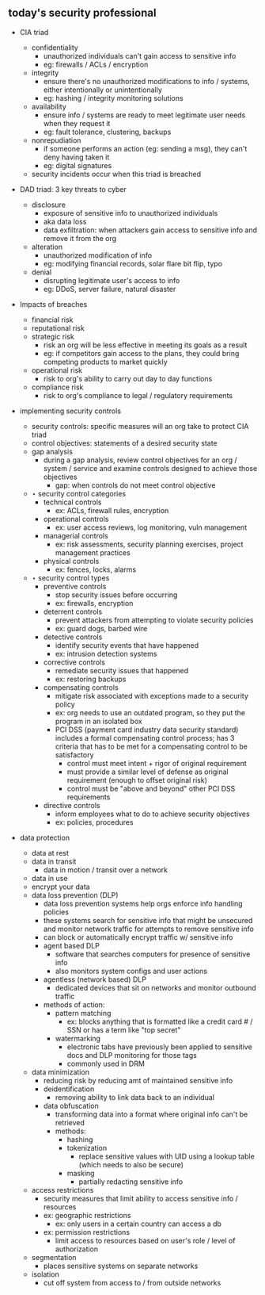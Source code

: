 ## today's security professional

- CIA triad
	- confidentiality
		- unauthorized individuals can't gain access to sensitive info 
		- eg: firewalls / ACLs / encryption
	- integrity
		- ensure there's no unauthorized modifications to info / systems, either intentionally or unintentionally 
		- eg: hashing / integrity monitoring solutions 
	- availability 
		- ensure info / systems are ready to meet legitimate user needs when they request it 
		- eg: fault tolerance, clustering, backups 
	- nonrepudiation
		- if someone performs an action (eg: sending a msg), they can't deny having taken it 
		- eg: digital signatures
	- security incidents occur when this triad is breached
- DAD triad: 3 key threats to cyber 
	- disclosure
		- exposure of sensitive info to unauthorized individuals
		- aka data loss
		- data exfiltration: when attackers gain access to sensitive info and remove it from the org
	- alteration
		- unauthorized modification of info
		- eg: modifying financial records, solar flare bit flip, typo
	- denial
		- disrupting legitimate user's access to info
		- eg: DDoS, server failure, natural disaster 

- Impacts of breaches
	- financial risk 
	- reputational risk
	- strategic risk
		- risk an org will be less effective in meeting its goals as a result 
		- eg: if competitors gain access to the plans, they could bring competing products to market quickly 
	- operational risk
		- risk to org's ability to carry out day to day functions
	- compliance risk
		- risk to org's compliance to legal / regulatory requirements

- implementing security controls
	- security controls: specific measures will an org take to protect CIA triad
	- control objectives: statements of a desired security state
	- gap analysis
		- during a gap analysis, review control objectives for an org / system / service and examine controls designed to achieve those objectives 
			- gap: when controls do not meet control objective 
	- $\star$ security control categories
		- technical controls
			- ex: ACLs, firewall rules, encryption
		- operational controls
			- ex: user access reviews, log monitoring, vuln management
		- managerial controls
			- ex: risk assessments, security planning exercises, project management practices
		- physical controls
			- ex: fences, locks, alarms
	- $\star$ security control types
		- preventive controls
			- stop security issues before occurring
			- ex: firewalls, encryption
		- deterrent controls
			- prevent attackers from attempting to violate security policies
			- ex: guard dogs, barbed wire
		- detective controls
			- identify security events that have happened
			- ex: intrusion detection systems
		- corrective controls
			- remediate security issues that happened 
			- ex: restoring backups 
		- compensating controls
			- mitigate risk associated with exceptions made to a security policy
			- ex: org needs to use an outdated program, so they put the program in an isolated box
			- PCI DSS (payment card industry data security standard) includes a formal compensating control process; has 3 criteria that has to be met for a compensating control to be satisfactory
				- control must meet intent + rigor of original requirement
				- must provide a similar level of defense as original requirement (enough to offset original risk)
				- control must be "above and beyond" other PCI DSS requirements
		- directive controls 
			- inform employees what to do to achieve security objectives 
			- ex: policies, procedures
- data protection
	- data at rest
	- data in transit
		- data in motion / transit over a network
	- data in use
	- encrypt your data
	- data loss prevention (DLP)
		- data loss prevention systems help orgs enforce info handling policies 
		- these systems search for sensitive info that might be unsecured and monitor network traffic for attempts to remove sensitive info 
		- can block or automatically encrypt traffic w/ sensitive info 
		- agent based DLP 
			- software that searches computers for presence of sensitive info 
			- also monitors system configs and user actions 
		- agentless (network based) DLP
			- dedicated devices that sit on networks and monitor outbound traffic 
		- methods of action:
			- pattern matching
				- ex: blocks anything that is formatted like a credit card # / SSN or has a term like "top secret"
			- watermarking 
				- electronic tabs have previously been applied to sensitive docs and DLP monitoring for those tags
				- commonly used in DRM 
	- data minimization
		- reducing risk by reducing amt of maintained sensitive info 
		- deidentification 
			- removing ability to link data back to an individual
		- data obfuscation
			- transforming data into a format where original info can't be retrieved
			- methods:
				- hashing
				- tokenization
					- replace sensitive values with UID using a lookup table (which needs to also be secure)
				- masking
					- partially redacting sensitive info 
	- access restrictions
		- security measures that limit ability to access sensitive info / resources
		- ex: geographic restrictions
			- ex: only users in a certain country can access a db 
		- ex: permission restrictions
			- limit access to resources based on user's role / level of authorization
	- segmentation
		- places sensitive systems on separate networks 
	- isolation
		- cut off system from access to / from outside networks
